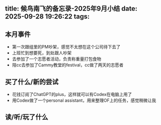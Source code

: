 title: 候鸟南飞的备忘录-2025年9月小结
date: 2025-09-28 19:26:22
tags:
---
## 本月事件

- 第一次跟组里的PM吵架，感觉不太想在这个公司待下去了
- 上班忙到想要死，到处跟人吵架
- 去参加了一个志愿者活动，负责称重量打包食物
- 陪cc去参加了Cammy教堂的festival，cc做了两天的志愿者


## 买了什么/新的尝试

- 花钱订阅了ChatGPT的plus，这样就可以有Codex在电脑上用了
- 用Codex做了一个personal assistant，用来整理OF上的任务，感觉稍微让我

## 读/听/玩了什么

